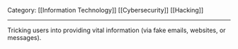 Category: [[Information Technology]] [[Cybersecurity]] [[Hacking]]
___
Tricking users into providing vital information (via fake emails, websites, or messages).

